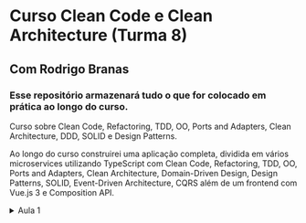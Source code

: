 # Curso Clean Code e Clean Architecture (Turma 8)
## Com Rodrigo Branas

### Esse repositório armazenará tudo o que for colocado em prática ao longo do curso.

Curso sobre Clean Code, Refactoring, TDD, OO, Ports and Adapters, Clean Architecture, DDD, SOLID e Design Patterns.

Ao longo do curso construirei uma aplicação completa, dividida em vários microservices utilizando TypeScript com Clean Code, Refactoring, TDD, OO, Ports and Adapters, Clean Architecture, Domain-Driven Design, Design Patterns, SOLID, Event-Driven Architecture, CQRS além de um frontend com Vue.js 3 e Composition API.

<details>
<summary>Aula 1</summary>

- Clean Code
- Refactoring
- Code Smells e Técnicas de Refactoring

## Projeto

### Cenário
Implementaremos um sistema de vendas online com a possibilidade de realizar pedidos com múltiplos itens, cada um deles com uma quantidade variável, calculando o frete, os impostos, aplicando um cupom de desconto e ainda interagindo com o estoque. Além disso teremos ainda fluxos de pagamento e cancelamento do pedido realizado.

### Testes
1. Não deve criar um pedido com cpf inválido
2. Deve criar um pedido com 3 itens (com descrição, preço e quantidade)
3. Deve criar um pedido com cupom de desconto (percentual sobre o total do pedido)

### Refatoração
Algoritmo de validação de cpf: https://github.com/nascjoao/ccca-branas/blob/lesson-1/cpf.ts
</details>
